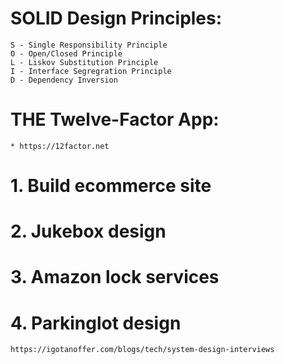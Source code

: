 # SOLID Design Principles:
````
S - Single Responsibility Principle
O - Open/Closed Principle
L - Liskov Substitution Principle
I - Interface Segregration Principle
D - Dependency Inversion
````

# THE Twelve-Factor App:
````
* https://12factor.net
````

# 1. Build ecommerce site

# 2. Jukebox design

# 3. Amazon lock services

# 4. Parkinglot design
    https://igotanoffer.com/blogs/tech/system-design-interviews



















